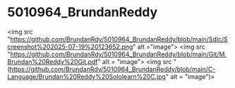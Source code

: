 # 5010964_BrundanReddy

<img src "https://github.com/BrundanRdy/5010964_BrundanReddy/blob/main/Sdlc/Screenshot%202025-07-19%20123652.png" alt ="image">
<img src "https://github.com/BrundanRdy/5010964_BrundanReddy/blob/main/Git/M.Brundan%20Reddy%20Git.pdf" alt = "image">
<img src "(https://github.com/BrundanRdy/5010964_BrundanReddy/blob/main/C-Language/Brundan%20Reddy%20Sololearn%20C.jpg" alt = "image")>